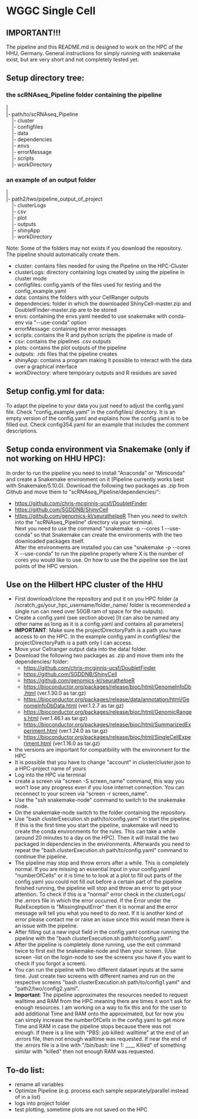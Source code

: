 # WGGC Single Cell

## IMPORTANT!!!
The pipeline and this README.md is designed to work on the HPC of the HHU, Germany.
General instructions for simply running with snakemake exist, but are very short and not completely tested yet.

## Setup directory tree:
### the scRNAseq_Pipeline folder containing the pipeline
|  
|- path/to/scRNAseq_Pipeline  
&nbsp;&nbsp;&nbsp;&nbsp;|- cluster  
&nbsp;&nbsp;&nbsp;&nbsp;|- configfiles  
&nbsp;&nbsp;&nbsp;&nbsp;|- data  
&nbsp;&nbsp;&nbsp;&nbsp;|- dependencies  
&nbsp;&nbsp;&nbsp;&nbsp;|- envs  
&nbsp;&nbsp;&nbsp;&nbsp;|- errorMessage  
&nbsp;&nbsp;&nbsp;&nbsp;|- scripts  
&nbsp;&nbsp;&nbsp;&nbsp;|- workDirectory  
  
### an example of an output folder
|  
|- path2/two/pipeline_output_of_project  
&nbsp;&nbsp;&nbsp;&nbsp;|- clusterLogs  
&nbsp;&nbsp;&nbsp;&nbsp;|- csv  
&nbsp;&nbsp;&nbsp;&nbsp;|- plot  
&nbsp;&nbsp;&nbsp;&nbsp;|- outputs  
&nbsp;&nbsp;&nbsp;&nbsp;|- shinyApp  
&nbsp;&nbsp;&nbsp;&nbsp;|- workDirectory  

Note: Some of the folders may not exists if you download the repository. The pipeline should automatically create them.  
- cluster: contains files needed for using the Pipeline on the HPC-Cluster
- clusterLogs: directory containing logs created by using the pipeline in cluster mode
- configfiles: config.yamls of the files used for testing and the config_example.yaml
- data: contains the folders with your CellRanger outputs
- dependencies: folder in which the downloaded ShinyCell-master.zip and DoubletFinder-master.zip are to be stored
- envs: containing the envs.yaml needed to use snakemake with conda-env via "--use-conda" option
- errorMessage: containing the error messages
- scripts: contains the R and python scripts the pipeline is made of
- csv: contains the pipelines .csv outputs
- plots: contains the plot outputs of the pipeline
- outputs: .rds files that the pipeline creates
- shinyApp: contains a program making it possible to interact with the data over a graphical interface
- workDirectory: where temporary outputs and R residues are saved

## Setup config.yml for data:
To adapt the pipeline to your data you just need to adjust the config.yaml file.
Check "config_example.yaml" in the configfiles/ directory.
It is an empty version of the config.yaml and explains how the config.yaml is to be filled out.
Check config354.yaml for an example that includes the comment descriptions.

## Setup conda environment via Snakemake (only if not working on HHU HPC):
In order to run the pipeline you need to install "Anaconda" or "Miniconda" and create a Snakemake environment on it (Pipeline currently works best with Snakemake/5.10.0).
Download the following two packages as .zip from Github and move them to "scRNAseq_Pipeline/dependencies/":
  - https://github.com/chris-mcginnis-ucsf/DoubletFinder
  - https://github.com/SGDDNB/ShinyCell 
  - https://github.com/genomics-kl/seurathelpeR
Then you need to switch into the "scRNAseq_Pipeline" directory via your terminal.  
Next you need to use the command "snakemake -p --cores 1 --use-conda" so that Snakemake can create the environments with the two downloaded packages itself.  
After the environments are installed you can use "snakemake -p --cores X --use-conda" to run the pipeline properly where X is the number of cores you would like to use.
On how to use the the pipeline see the last points of the HPC version.

## Use on the Hilbert HPC cluster of the HHU
- First download/clone the repository and put it on you HPC folder (a /scratch_gs/your_hpc_username/folder_name/ folder is recommended a single run can need over 50GB ram of space for the outputs).
- Create a config.yaml (see section above) [It can also be named any other name as long as it is a config.yaml and contains all parameters]
- **IMPORTANT**: Make sure the projectDirectoryPath is a path you have access to on the HPC. In the example config.yaml in configfiles/ the projectDirectoryPath is a path only I can access.
- Move your Cellranger output data into the data/ folder.
- Download the following two packages as .zip and move them into the dependencies/ folder:
  - https://github.com/chris-mcginnis-ucsf/DoubletFinder
  - https://github.com/SGDDNB/ShinyCell 
  - https://github.com/genomics-kl/seurathelpeR
  - https://bioconductor.org/packages/release/bioc/html/GenomeInfoDb.html (ver.1.30.0 as tar.gz)
  - https://bioconductor.org/packages/release/data/annotation/html/GenomeInfoDbData.html (ver.1.2.7 as tar.gz)
  - https://bioconductor.org/packages/release/bioc/html/GenomicRanges.html (ver.1.46.1 as tar.gz)
  - https://bioconductor.org/packages/release/bioc/html/SummarizedExperiment.html (ver.1.24.0 as tar.gz)
  - https://bioconductor.org/packages/release/bioc/html/SingleCellExperiment.html (ver.1.16.0 as tar.gz)
- the versions are important for compatibility with the environment for the HPC
- It is possible that you have to change "account" in cluster/cluster.json to a HPC-project name of yours
- Log into the HPC via terminal
- create a screen via "screen -S screen_name" command, this way you won't lose any progress even if you lose internet connection. You can reconnect to your screen via "screen -r screen_name".
- Use the "ssh snakemake-node" command to switch to the snakemake node.
- On the snakemake-node switch to the folder containing the repository.
- Use "bash clusterExecution.sh path/to/config.yaml" to start the pipeline. If this is the first time you start the pipeline, snakemake will need to create the conda environments for the rules. This can take a while (around 20 minutes to a day on the HPC). Then it will install the two packaged in dependencies in the environments. Afterwards you need to repeat the "bash.clusterExecution.sh path/to/config.yaml" command to continue the pipeline.
- The pipeline may stop and throw errors after a while. This is completely normal. If you are missing an essential input in your config.yaml "numberOfCells" or it is time to to look at a plot to fill out parts of the config.yaml you could not fill out before a certain part of the pipeline finished running, the pipeline will stop and throw an error to get your attention. To check if this is a "normal" error check in the clusterLogs/ the .errors file in which the error occurred. If the Error under the RuleException is "MissingInputError" then it is normal and the error message will tell you what you need to do next. If it is another kind of error please contact me or raise an issue since this would mean there is an issue with the pipeline.
- After filling out a new input field in the config.yaml continue running the pipeline with the "bash clusterExecution.sh path/to/config.yaml".
- After the pipeline is completely done running, use the exit command twice to first exit the snakemake-node and then your screen.
  (Use screen -list on the login-node to see the screens you have if you want to check if you forgot a screen).
- You can run the pipeline with two different dataset inputs at the same time. Just create two screens with different names and run on the respective screens "bash clusterExecution.sh path/to/config1.yaml" and "path2/two/config2.yaml".
- **Important**: The pipeline approximates the resources needed to request walltime and RAM from the HPC meaning there are times it won't ask for enough resources. I am working on a way to fix this and for the user to add additional Time and RAM onto the approximated, but for now you can simply increase the numberOfCells in the config.yaml to get more Time and RAM in case the pipeline stops because there was not enough. If there is a line with "PBS: job killed: walltime" at the end of an .errors file, then not enough walltime was requested. If near the end of the .errors file is a line with "/bin/bash: line 1:  ____ Killed" of something similar with "killed" then not enough RAM was requested.

## To-do list:
- rename all variables
- Optimize Pipeline (e.g. process each sample separately/parallel instead of in a list)
- logs into project folder
- test plotting, sometime plots are not saved on the HPC
